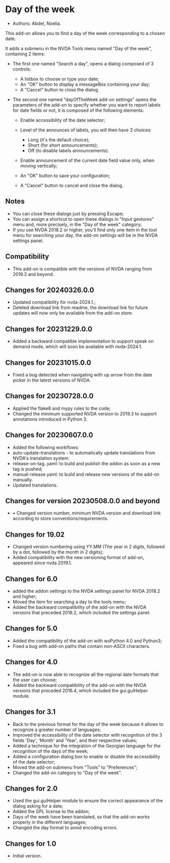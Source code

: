 # Day of the week #

* Authors: Abdel, Noelia.

This add-on allows you to find a day of the week corresponding to a chosen date.

It adds a submenu in the NVDA Tools menu named "Day of the week", containing 2 items:

* The first one named "Search a day", opens a dialog composed of 3 controls:

    * A listbox to choose or type your date;
    * An "OK" button to display a messageBox containing your day;
    * A "Cancel" button to close the dialog.

* The second one named "dayOfTheWeek add-on settings" opens the parameters of the add-on to specify whether you want to report labels for date fields or not, it is composed of the following elements:

    * Enable accessibility of the date selector;
    * Level of the announces of labels, you will then have 3 choices:

        * Long (it's the default choice);
        * Short (for short announcements);
        * Off (to disable labels announcements).

    * Enable announcement of the current date field value only, when moving vertically;
    * An "OK" button to save your configuration;
    * A "Cancel" button to cancel and close the dialog.

## Notes ##

* You can close these dialogs just by pressing Escape;
* You can assign a shortcut to open these dialogs in "Input gestures" menu and, more precisely, in the "Day of the week" category;
* If you use NVDA 2018.2 or higher, you'll find only one item in the tool menu for searching your day, the add-on settings will be in the NVDA settings panel.

## Compatibility ##

* This add-on is compatible with the versions of NVDA ranging from 2019.3 and beyond.

## Changes for 20240326.0.0

* Updated compatibility for nvda-2024.1.;
* Deleted download link from readme, the download link for future updates will now only be available from the add-on store.

## Changes for 20231229.0.0 ##

* Added a backward compatible implementation to support speak on demand mode, which will soon be available with nvda-2024.1.

## Changes for 20231015.0.0 ##

* Fixed a bug detected when navigating with up arrow from the date picker in the latest versions of NVDA.

## Changes for 20230728.0.0 ##

* Applied the flake8 and mypy rules to the code;
* Changed the minimum supported NVDA version to 2019.3 to support annotations introduced in Python 3.

## Changes for 20230607.0.0 ##

* Added the following workflows:
 * auto-update-translations - to automatically update translations from NVDA's translation system.
 * release-on-tag..yaml: to build and publish the addon as soon as a new tag is pushed;
 * manual-release.yaml: to build and release new versions of the add-on manually.
* Updated translations.

## Changes for version 20230508.0.0 and beyond ##

* • Changed version number, minimum NVDA version and download link according to store conventions/requirements.

## Changes for 19.02 ##

* Changed version numbering using YY.MM (The year in 2 digits, followed by a dot, followed by the month in 2 digits);
* Added compatibility with the new versioning format of add-on, appeared since nvda 2019.1.

## Changes for 6.0 ##

* added the addon settings to the NVDA settings panel for NVDA 2018.2 and higher;
* Moved the item  for  searching a day to the tools menu;
* Added the backward compatibility of the add-on with the NVDA versions that preceded 2018.2, which included the settings panel.

## Changes for 5.0 ##

* Added the compatibility of the add-on with wxPython 4.0 and Python3;
* Fixed a bug with add-on paths that contain non-ASCII characters.

## Changes for 4.0 ##

* The add-on is now able to recognize all the regional date formats that the user can choose;
* Added the backward compatibility of the add-on with the NVDA versions that preceded 2016.4, which included the gui.guiHelper module.

## Changes for 3.1 ##

* Back to the previous format for the day of the week because it allows to recognize a greater number of languages;
* Improved the accessibility of the date selector with recognition of the 3 fields 'Day', 'Month' and 'Year', and their respective values;
* Added a technique for the integration of the Georgian language for the recognition of the days of the week;
* Added a configuration dialog box to enable or disable the accessibility of the date selector;
* Moved the add-on submenu from "Tools" to "Preferences";
* Changed the add-on category to "Day of the week".

## Changes for 2.0 ##

* Used the gui.guiHelper module to ensure the correct appearance of the dialog asking for a date;
* Added the GPL license to the addon;
* Days of the week have been translated, so that the add-on works properly in the different languages;
* Changed the day format to avoid encoding errors.

## Changes for 1.0 ##

* Initial version.
